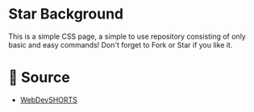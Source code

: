 # Star Background
This is a simple CSS page, a simple to use repository consisting of only basic and easy commands! Don't forget to Fork or Star if you like it.

# 📝 Source
- <a href="https://github.com/WebDevSHORTS"> WebDevSHORTS </a>
